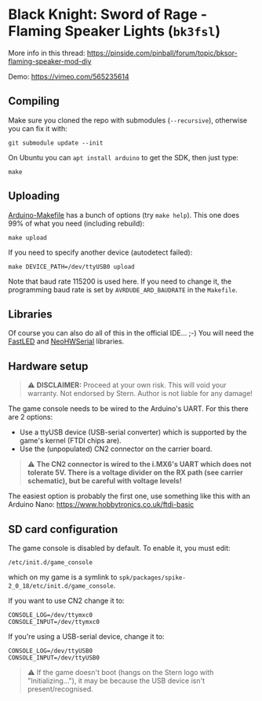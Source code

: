 # Black Knight: Sword of Rage - Flaming Speaker Lights (`bk3fsl`)

More info in this thread: https://pinside.com/pinball/forum/topic/bksor-flaming-speaker-mod-diy

Demo: https://vimeo.com/565235614

## Compiling
Make sure you cloned the repo with submodules (`--recursive`), otherwise you can fix it with:
```
git submodule update --init
```

On Ubuntu you can `apt install arduino` to get the SDK, then just type:
```
make
```

## Uploading
[Arduino-Makefile](https://github.com/sudar/Arduino-Makefile) has a bunch of options (try `make help`). This one does 99% of what you need (including rebuild):
```
make upload
```
If you need to specify another device (autodetect failed):
```
make DEVICE_PATH=/dev/ttyUSB0 upload
```

Note that baud rate 115200 is used here. If you need to change it, the programming baud rate is set by `AVRDUDE_ARD_BAUDRATE` in the `Makefile`.

## Libraries
Of course you can also do all of this in the official IDE... ;-) You will need the [FastLED](https://github.com/FastLED/FastLED) and [NeoHWSerial](https://github.com/SlashDevin/NeoHWSerial) libraries.

## Hardware setup
> :warning: **DISCLAIMER:** Proceed at your own risk. This will void your warranty. Not endorsed by Stern. Author is not liable for any damage!

The game console needs to be wired to the Arduino's UART. For this there are 2 options:

* Use a ttyUSB device (USB-serial converter) which is supported by the game's kernel (FTDI chips are).
* Use the (unpopulated) CN2 connector on the carrier board.

> :warning: **The CN2 connector is wired to the i.MX6's UART which does not tolerate 5V. There is a voltage divider on the RX path (see carrier schematic), but be careful with voltage levels!**

The easiest option is probably the first one, use something like this with an Arduino Nano: https://www.hobbytronics.co.uk/ftdi-basic

## SD card configuration
The game console is disabled by default. To enable it, you must edit:
```
/etc/init.d/game_console
```
which on my game is a symlink to `spk/packages/spike-2_0_18/etc/init.d/game_console`.

If you want to use CN2 change it to:
```
CONSOLE_LOG=/dev/ttymxc0
CONSOLE_INPUT=/dev/ttymxc0
```

If you're using a USB-serial device, change it to:
```
CONSOLE_LOG=/dev/ttyUSB0
CONSOLE_INPUT=/dev/ttyUSB0
```

> :warning: If the game doesn't boot (hangs on the Stern logo with "Initializing..."), it may be because the USB device isn't present/recognised.
